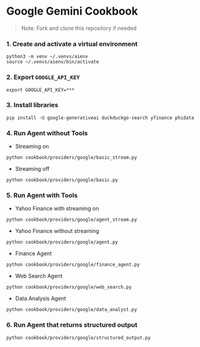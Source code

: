 # Google Gemini Cookbook

> Note: Fork and clone this repository if needed

### 1. Create and activate a virtual environment

```shell
python3 -m venv ~/.venvs/aienv
source ~/.venvs/aienv/bin/activate
```

### 2. Export `GOOGLE_API_KEY`

```shell
export GOOGLE_API_KEY=***
```

### 3. Install libraries

```shell
pip install -U google-generativeai duckduckgo-search yfinance phidata
```

### 4. Run Agent without Tools

- Streaming on

```shell
python cookbook/providers/google/basic_stream.py
```

- Streaming off

```shell
python cookbook/providers/google/basic.py
```

### 5. Run Agent with Tools

- Yahoo Finance with streaming on

```shell
python cookbook/providers/google/agent_stream.py
```

- Yahoo Finance without streaming

```shell
python cookbook/providers/google/agent.py
```

- Finance Agent

```shell
python cookbook/providers/google/finance_agent.py
```

- Web Search Agent

```shell
python cookbook/providers/google/web_search.py
```

- Data Analysis Agent

```shell
python cookbook/providers/google/data_analyst.py
```

### 6. Run Agent that returns structured output

```shell
python cookbook/providers/google/structured_output.py
```

